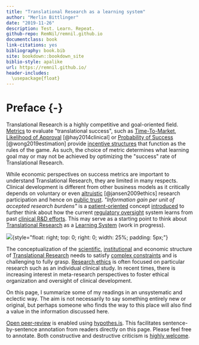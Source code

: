 ```yaml
---
title: "Translational Research as a learning system"
author: "Merlin Bittlinger"
date: "2019-11-26"
description: Test. Learn. Repeat.
github-repo: RemNil/remnil.github.io
documentclass: book
link-citations: yes
bibliography: book.bib
site: bookdown::bookdown_site
biblio-style: apalike
url: https://remnil.github.io/
header-includes:
  \usepackage{float}
---
```


# Preface {-}
Translational Research is a highly competitive and goal-oriented field. [Metrics](https://en.wikipedia.org/wiki/Performance_indicator) to evaluate "translational success", such as [Time-To-Market](https://en.wikipedia.org/wiki/Time_to_market), [Likelihood of Approval](https://www.nature.com/articles/nbt.2786) [@hay2014clinical] or [Probability of Success](https://academic.oup.com/biostatistics/article/20/2/273/4817524) [@wong2019estimation]  provide  [incentive structures](https://en.wikipedia.org/wiki/Incentive) that function as the rules of the game. As such, the choice of metric determines what learning goal may or may not be achieved by optimizing the "success" rate of Translational Research. 

While economic perspectives on success metrics are important to understand Translational Research, they are limited in many respects. Clinical development is different from other business models as it critically depends on voluntary or even [altruistic](https://onlinelibrary.wiley.com/doi/abs/10.1353/hcr.0.0164) [@jansen2009ethics] research participation and hence on [public trust](https://academic.oup.com/bjps/advance-article-abstract/doi/10.1093/bjps/axz023/5524669?redirectedFrom=fulltext). *"Information gain per unit of accepted research burdens"* is a [patient-oriented](https://en.wikipedia.org/wiki/Patient-centered_outcomes) concept [introduced](https://www.youtube.com/watch?v=5ECTE0gbwFU=0m52s) to further think about how the current [regulatory oversight](https://www.ich.org/) system learns from past [clinical R&D efforts](https://www.ema.europa.eu/en/documents/other/laboratory-patient-journey-centrally-authorised-medicine_en.pdf). This may serve as a starting point to think about [Translational Research](https://en.wikipedia.org/wiki/Translational_research) as a [Learning System](https://remnil.github.io/TestLearnRepeat/learning.html) (work in progress). 

![](https://media.giphy.com/media/4TgrpouKssdiNzeax5/giphy.gif){style="float: right; top: 0; right: 0; width: 25%; padding: 5px;"}

The conceptualization of the [scientific](https://www.ncbi.nlm.nih.gov/books/NBK92015/), [institutional](https://www.youtube.com/watch?v=U_6ear-yORE) and economic structure of [Translational Research](https://en.wikipedia.org/wiki/Translational_research) needs to satisfy [complex constraints](https://sistemas.colmex.mx/Reportes/LACEALAMES/LACEA-LAMES2019_paper_106.pdf) and is challenging to fully grasp. [Research ethics](https://cioms.ch/shop/product/international-ethical-guidelines-for-health-related-research-involving-humans/) is often focused on particular research such as an individual clinical study. In recent times, there is increasing interest in meta-research perspectives to foster ethical organization and oversight of clinical development. 


On this page, I summarize some of my readings in an unsystematic and eclectic way. The aim is not necessarily to say something entirely new or original, but perhaps someone who finds the way to this place will also find a value in the information discussed here.

[Open peer-review](http://www.openreviewtoolkit.org/) is enabled using [hypothes.is](https://web.hypothes.is/). This facilitates sentence-by-sentence annotation from readers directly on this page. Please feel free to annotate. Both constructive and destructive criticism is [highly welcome](http://www.youtube.com/watch?v=ztmvtKLuR7I&t=10m48s).





